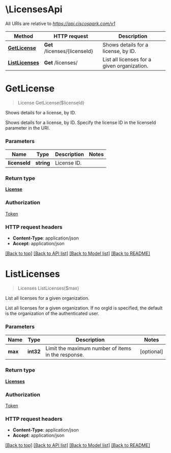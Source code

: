 # \LicensesApi

All URIs are relative to *https://api.ciscospark.com/v1*

Method | HTTP request | Description
------------- | ------------- | -------------
[**GetLicense**](LicensesApi.md#GetLicense) | **Get** /licenses/{licenseId} | Shows details for a license, by ID.
[**ListLicenses**](LicensesApi.md#ListLicenses) | **Get** /licenses/ | List all licenses for a given organization.


# **GetLicense**
> License GetLicense($licenseId)

Shows details for a license, by ID.

Shows details for a license, by ID. Specify the license ID in the licenseId parameter in the URI. 


### Parameters

Name | Type | Description  | Notes
------------- | ------------- | ------------- | -------------
 **licenseId** | **string**| License ID. | 

### Return type

[**License**](License.md)

### Authorization

[Token](../README.md#Token)

### HTTP request headers

 - **Content-Type**: application/json
 - **Accept**: application/json

[[Back to top]](#) [[Back to API list]](../README.md#documentation-for-api-endpoints) [[Back to Model list]](../README.md#documentation-for-models) [[Back to README]](../README.md)

# **ListLicenses**
> Licenses ListLicenses($max)

List all licenses for a given organization.

List all licenses for a given organization. If no orgId is specified, the default is the organization of the authenticated user. 


### Parameters

Name | Type | Description  | Notes
------------- | ------------- | ------------- | -------------
 **max** | **int32**| Limit the maximum number of items in the response. | [optional] 

### Return type

[**Licenses**](Licenses.md)

### Authorization

[Token](../README.md#Token)

### HTTP request headers

 - **Content-Type**: application/json
 - **Accept**: application/json

[[Back to top]](#) [[Back to API list]](../README.md#documentation-for-api-endpoints) [[Back to Model list]](../README.md#documentation-for-models) [[Back to README]](../README.md)

